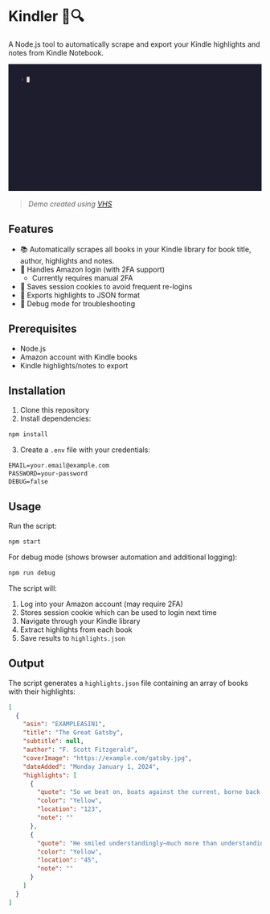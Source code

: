 # Kindler 📖🔍

A Node.js tool to automatically scrape and export your Kindle highlights and notes from Kindle Notebook.

![Progress bar and summary output demo](docs/demo.gif)

> _Demo created using [VHS](https://github.com/charmbracelet/vhs)_



## Features

- 📚 Automatically scrapes all books in your Kindle library for book title, author, highlights and notes.
- 🔐 Handles Amazon login (with 2FA support)
  - Currently requires manual 2FA
- 🍪 Saves session cookies to avoid frequent re-logins
- 📝 Exports highlights to JSON format
- 🐛 Debug mode for troubleshooting

## Prerequisites

- Node.js
- Amazon account with Kindle books
- Kindle highlights/notes to export

## Installation

1. Clone this repository
2. Install dependencies:

```bash
npm install
```

3. Create a `.env` file with your credentials:

```properties
EMAIL=your.email@example.com
PASSWORD=your-password
DEBUG=false
```

## Usage

Run the script:

```bash
npm start
```

For debug mode (shows browser automation and additional logging):

```bash
npm run debug
```

The script will:

1. Log into your Amazon account (may require 2FA)
2. Stores session cookie which can be used to login next time
3. Navigate through your Kindle library
4. Extract highlights from each book
5. Save results to `highlights.json`

## Output

The script generates a `highlights.json` file containing an array of books with their highlights:

```json
[
  {
    "asin": "EXAMPLEASIN1",
    "title": "The Great Gatsby",
    "subtitle": null,
    "author": "F. Scott Fitzgerald",
    "coverImage": "https://example.com/gatsby.jpg",
    "dateAdded": "Monday January 1, 2024",
    "highlights": [
      {
        "quote": "So we beat on, boats against the current, borne back ceaselessly into the past.",
        "color": "Yellow",
        "location": "123",
        "note": ""
      },
      {
        "quote": "He smiled understandingly—much more than understandingly. It was one of those rare smiles with a quality of eternal reassurance in it, that you may come across four or five times in life.",
        "color": "Yellow",
        "location": "45",
        "note": ""
      }
    ]
  }
]
```
